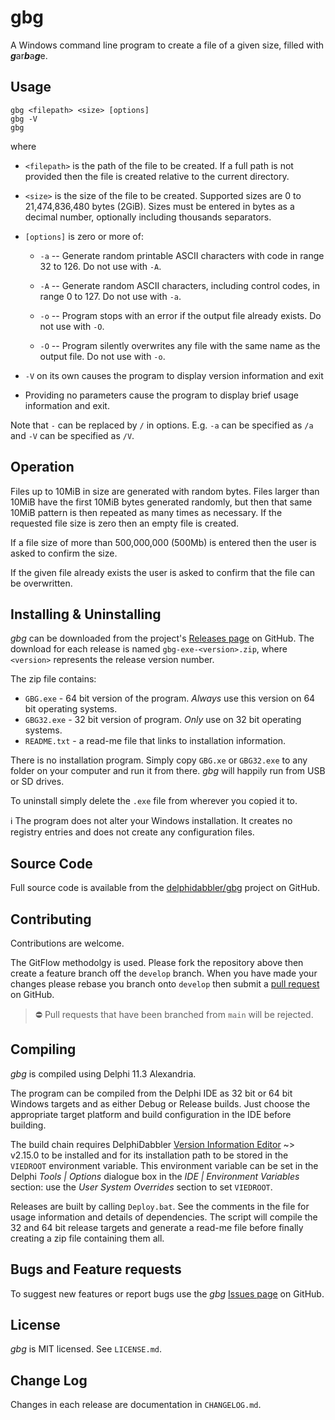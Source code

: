 # gbg

A Windows command line program to create a file of a given size, filled with ***g***ar***b***a***g***e.

## Usage

    gbg <filepath> <size> [options]
    gbg -V
    gbg

where

* `<filepath>` is the path of the file to be created. If a full path is not provided then the file is created relative to the current directory.

* `<size>` is the size of the file to be created. Supported sizes are 0 to 21,474,836,480 bytes (2GiB). Sizes must be entered in bytes as a decimal number, optionally including thousands separators.

* `[options]` is zero or more of:

    * `-a` -- Generate random printable ASCII characters with code in range 32 to 126. Do not use with `-A`.

    * `-A` -- Generate random ASCII characters, including control codes, in range 0 to 127. Do not use with `-a`.

    * `-o` -- Program stops with an error if the output file already exists. Do not use with `-O`.

    * `-O` -- Program silently overwrites any file with the same name as the output file. Do not use with `-o`.

* `-V` on its own causes the program to display version information and exit

* Providing no parameters cause the program to display brief usage information and exit.

Note that `-` can be replaced by `/` in options. E.g. `-a` can be specified as `/a` and `-V` can be specified as `/V`.

## Operation

Files up to 10MiB in size are generated with random bytes. Files larger than 10MiB have the first 10MiB bytes generated randomly, but then that same 10MiB pattern is then repeated as many times as necessary. If the requested file size is zero then an empty file is created.

If a file size of more than 500,000,000 (500Mb) is entered then the user is asked to confirm the size.

If the given file already exists the user is asked to confirm that the file can be overwritten.

## Installing & Uninstalling

_gbg_ can be downloaded from the project's [Releases page](https://github.com/delphidabbler/gbg/releases) on GitHub. The download for each release is named `gbg-exe-<version>.zip`, where `<version>` represents the release version number. 

The zip file contains:

* `GBG.exe` - 64 bit version of the program. _Always_ use this version on 64 bit operating systems.
* `GBG32.exe` - 32 bit version of program. _Only_ use on 32 bit operating systems.
* `README.txt` - a read-me file that links to installation information.

There is no installation program. Simply copy `GBG.xe` or `GBG32.exe` to any folder on your computer and run it from there. _gbg_ will happily run from USB or SD drives.

To uninstall simply delete the `.exe` file from wherever you copied it to.

:information_source: The program does not alter your Windows installation. It creates no registry entries and does not create any configuration files.

## Source Code

Full source code is available from the [delphidabbler/gbg](https://github.com/delphidabbler/gbg) project on GitHub.

## Contributing

Contributions are welcome.

The GitFlow methodolgy is used. Please fork the repository above then create a feature branch off the `develop` branch. When you have made your changes please rebase you branch onto `develop` then submit a [pull request](https://github.com/delphidabbler/gbg/pulls) on GitHub.

> :no_entry: Pull requests that have been branched from `main` will be rejected.

## Compiling

_gbg_ is compiled using Delphi 11.3 Alexandria. 

The program can be compiled from the Delphi IDE as 32 bit or 64 bit Windows targets and as either Debug or Release builds. Just choose the appropriate target platform and build configuration in the IDE before building.

The build chain requires DelphiDabbler [Version Information Editor](https://delphidabbler.com/software/vied) ~> v2.15.0 to be installed and for its installation path to be stored in the `VIEDROOT` environment variable. This environment variable can be set in the Delphi _Tools | Options_ dialogue box in the _IDE | Environment Variables_ section: use the _User System Overrides_ section to set `VIEDROOT`.

Releases are built by calling `Deploy.bat`. See the comments in the file for usage information and details of dependencies. The script will compile the 32 and 64 bit release targets and generate a read-me file before finally creating a zip file containing them all.

## Bugs and Feature requests

To suggest new features or report bugs use the _gbg_ [Issues page](https://github.com/delphidabbler/gbg/issues) on GitHub.

## License

_gbg_ is MIT licensed. See `LICENSE.md`.

## Change Log

Changes in each release are documentation in `CHANGELOG.md`.
